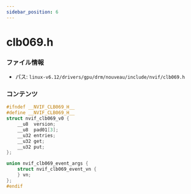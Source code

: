 ```yaml
---
sidebar_position: 6
---
```

# clb069.h

### ファイル情報

- パス: `linux-v6.12/drivers/gpu/drm/nouveau/include/nvif/clb069.h`

### コンテンツ

```h
#ifndef __NVIF_CLB069_H__
#define __NVIF_CLB069_H__
struct nvif_clb069_v0 {
	__u8  version;
	__u8  pad01[3];
	__u32 entries;
	__u32 get;
	__u32 put;
};

union nvif_clb069_event_args {
	struct nvif_clb069_event_vn {
	} vn;
};
#endif

```
